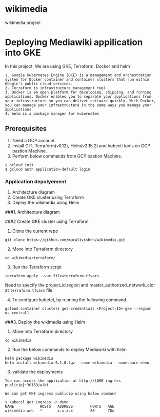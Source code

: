 # wikimedia
wikimedia project

# Deploying Mediawiki appilication into GKE
In this project, We are using GKE, Terraform, Docker and helm

```
1. Google Kubernetes Engine (GKE) is a management and orchestration system for Docker container and container clusters that run within Google's public cloud services.
2. Terraform is infrastructure management tool
3. Docker is an open platform for developing, shipping, and running applications. Docker enables you to separate your applications from your infrastructure so you can deliver software quickly. With Docker, you can manage your infrastructure in the same ways you manage your applications 
4. helm is a package manager for kubernetes
```

## Prerequisites
1. Need a GCP account.
2. Install GIT, Terraform(v0.12), Helm(v2.15.2) and kubectl tools on GCP bastion Machine.
3. Perform below commands from GCP bastion Machine.
```
$ gcloud init
$ gcloud auth application-default login
```

### Application depolyement
1. Architecture diagram
2. Create GKE cluster using Terraform
3. Deploy the wikimedia using Helm

###1. Architecture diagram

###2 Create GKE cluster using Terraform
1. Clone the current repo 
```
git clone https://github.com/muralivishnn/wikimedia.git

```

2. Move into Terraform directory
```
cd wikimedia/terraform/

```

3. Run the Terraform script
```
terraform apply --var-file=terraform.tfvars

```
Need to specify the project_id,region and master_authorized_network_cidr at `terraform.tfvars` file.

4. To configure kubetcl, by running the following command.
```
gcloud container clusters get-credentials <Project-ID>-gke --region us-central1

```

###3. Deploy the wikimedia using Helm
1. Move into Terraform directory
```
cd wikimedia
```

2. Run the below commands to deploy Mediawiki with helm
```
helm package wikimedia
helm install wikimedia-0.1.0.tgz --name wikimedia --namespace demo
```

3. validate the deployments
```
You can access the application at http://{GKE ingress publicip}:30163/wiki

We can get GKE ingress publicip using below command

$ kubectl get ingress -n demo
NAME            HOSTS   ADDRESS        PORTS   AGE
wikimedia-web   *       x.x.x.x        80      70m
```